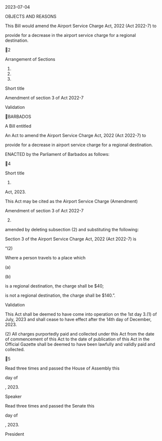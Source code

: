 2023-07-04

OBJECTS AND REASONS

This Bill would amend the Airport Service Charge Act, 2022 (Act 2022-7) to

provide for a decrease in the airport service charge for a regional destination.

2

Arrangement of Sections

1.

2.

3.

Short title

Amendment of section 3 of Act 2022-7

Validation

BARBADOS

A Bill entitled

An  Act  to  amend  the  Airport  Service  Charge  Act,  2022  (Act  2022-7)  to

provide for a decrease in airport service charge for a regional destination.

ENACTED by the Parliament of Barbados as follows:

4

Short title

1.
Act, 2023.

This Act may be cited as the Airport Service Charge (Amendment)

Amendment of section 3 of Act 2022-7

2.
amended by deleting subsection (2) and substituting the following:

Section 3 of the Airport Service Charge Act, 2022 (Act 2022-7) is

“(2)

Where a person travels to a place which

(a)

(b)

is a regional destination, the charge shall be $40;

is not a regional destination, the charge shall be $140.”.

Validation

This Act shall be deemed to have come into operation on the 1st day
3.(1)
of July, 2023 and shall cease to have effect after the 14th day of December, 2023.

(2)
All charges purportedly paid and collected under this Act from the date of
commencement of this Act to the date of publication of this Act in the Official
Gazette shall be deemed to have been lawfully and validly paid and collected.

5

Read three times and passed the House of Assembly this

day of

, 2023.

Speaker

Read three times and passed the Senate this

day of

, 2023.

President


